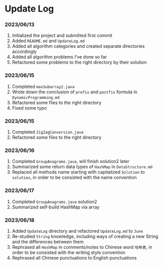# Update Log
### 2023/06/13
1. Initialized the project and submitted first commit
2. Added `README.md` and `UpdateLog.md`
3. Added all algorithm categories and created separate directories accordingly
4. Added all algorithm problems I've done so far
5. Refactored some problems to the right directory by their solution
### 2023/06/15
1. Completed `maxSubarray2.java`
2. Wrote down the conclusion of `prefix` and `postfix` formula in `DynamicProgramming.md`
3. Refactored some files to the right directory
4. Fixed some typo
### 2023/06/15
1. Completed `ZigZagConversion.java`
2. Refactored some files to the right directory
### 2023/06/16
1. Completed `GroupAnagrams.java`, will finish solution2 later
2. Summarized some return data types of `HashMap` in `DataStructure.md`
3. Replaced all methods name starting with capitalized `Solution` to `solution`, in order to be consisted with the name convention
### 2023/06/17
1. Completed `GroupAnagrams.java` solution2
2. Summarized self-build HashMap via array
### 2023/06/18
1. Added `UpdateLog` directory and refactored `UpdateLog.md` to `June`
2. Re-studied `String` knowledge, including ways of creating a new String and the differences between them
3. Rephrased all `HashMap` in comments/notes to Chinese word `哈希表`, in order to be consisted with the writing style convention
4. Rephrased all Chinese punctuations to English punctuations